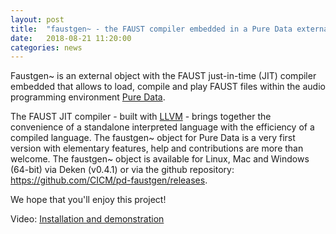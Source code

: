 ```yaml
---
layout: post
title:  "faustgen~ - the FAUST compiler embedded in a Pure Data external"
date:   2018-08-21 11:20:00
categories: news
---
```

Faustgen~ is an external object with the FAUST just-in-time (JIT) compiler embedded that allows to load, compile and play FAUST files within the audio programming environment [Pure Data](http://msp.ucsd.edu/software.html).

The FAUST JIT compiler - built with [LLVM](https://llvm.org/) - brings together the convenience of a standalone interpreted language with the efficiency of a compiled language. The faustgen~ object for Pure Data is a very first version with elementary features, help and contributions are more than welcome. The faustgen~ object is available for Linux, Mac and Windows (64-bit) via Deken (v0.4.1) or via the github repository: https://github.com/CICM/pd-faustgen/releases.

We hope that you'll enjoy this project!

Video: [Installation and demonstration](https://vimeo.com/282672255)
